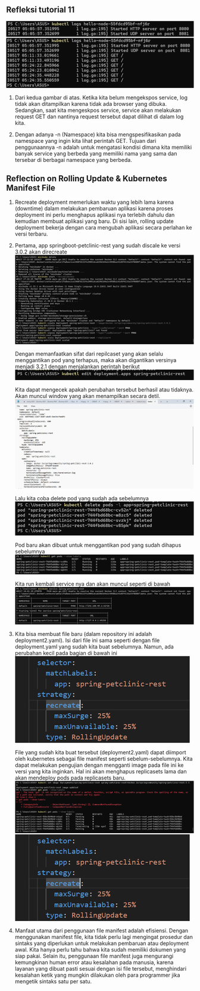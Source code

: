 ## Refleksi tutorial 11

![alt text](before-service.png)
![alt text](after-service.png)

1. Dari kedua gambar di atas. Ketika kita belum mengekspos service, log tidak akan ditampilkan karena tidak ada browser yang dibuka. Sedangkan, saat kita mengeskpos service, service akan melakukan request GET dan nantinya request tersebut dapat dilihat di dalam log kita.

2. Dengan adanya -n (Namespace) kita bisa mengspesifikasikan pada namespace yang ingin kita lihat perintah GET. Tujuan dari penggunaannya -n adalah untuk mengatasi kondisi dimana kita memiliki banyak service yang berbeda yang memiliki nama yang sama dan tersebar di berbagai namespace yang berbeda.

## Reflection on Rolling Update & Kubernetes Manifest File

1. Recreate deployment memerlukan waktu yang lebih lama karena (downtime) dalam melakukan pembaruan aplikasi karena proses deployment ini perlu menghapus aplikasi nya terlebih dahulu dan kemudian membuat aplikasi yang baru. Di sisi lain, rolling update deployment bekerja dengan cara mengubah aplikasi secara perlahan ke versi terbaru.

2. Pertama, app springboot-petclinic-rest yang sudah discale ke versi 3.0.2 akan direcreate 
![alt text](assets/step1.png)


    Dengan memanfaatkan sifat dari repilcaset yang akan selalu menggantikan pod yang terhapus, maka akan digantikan versinya menjadi 3.2.1 dengan menjalankan perintah berikut
![alt text](assets/step2.png)

    Kita dapat mengecek apakah perubahan tersebut berhasil atau tidaknya. Akan muncul window yang akan menampilkan secara detil.
![alt text](assets/step3.png)

    Lalu kita coba delete pod yang sudah ada sebelumnya
![alt text](assets/step4.png)

    Pod baru akan dibuat untuk menggantikan pod yang sudah dihapus sebelumnya
![alt text](assets/step5.png)

    Kita run kembali service nya dan akan muncul seperti di bawah
![alt text](assets/step6.png)


3. Kita bisa membuat file baru (dalam repository ini adalah deployment2.yaml). Isi dari file ini sama seperti dengan file deployment.yaml yang sudah kita buat sebelumnya. Namun, ada perubahan kecil pada bagian di bawah ini
![alt text](assets/3.1.png)

    File yang sudah kita buat tersebut (deployment2.yaml) dapat diimport oleh kubernetes sebagai file manifest seperti sebelum-sebelumnya. Kita dapat melakukan pengujian dengan mengganti image pada file ini ke versi yang kita inginkan. Hal ini akan menghapus replicasets lama dan akan mendeploy pods pada replicasets baru.
![alt text](assets/3.2.png)
![alt text](assets/3.1.png)

4. Manfaat utama dari penggunaan file manifest adalah efisiensi. Dengan menggunakan manifest file, kita tidak perlu lagi mengingat prosedur dan sintaks yang diperlukan untuk melakukan pembaruan atau deployment awal. Kita hanya perlu tahu bahwa kita sudah memiliki dokumen yang siap pakai. Selain itu, penggunaan file manifest juga mengurangi kemungkinan human error atau kesalahan pada manusia, karena layanan yang dibuat pasti sesuai dengan isi file tersebut, menghindari kesalahan ketik yang mungkin dilakukan oleh para programmer jika mengetik sintaks satu per satu.
